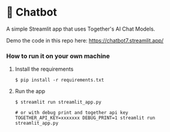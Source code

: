 # 💬 Chatbot

A simple Streamlit app that uses Together's AI Chat Models.

Demo the code in this repo here: https://chatbot7.streamlit.app/

### How to run it on your own machine

1. Install the requirements

    ```
    $ pip install -r requirements.txt
    ```

2. Run the app

    ```
    $ streamlit run streamlit_app.py

    # or with debug print and together api key
    TOGETHER_API_KEY=xxxxxxx DEBUG_PRINT=1 streamlit run streamlit_app.py

    ```
